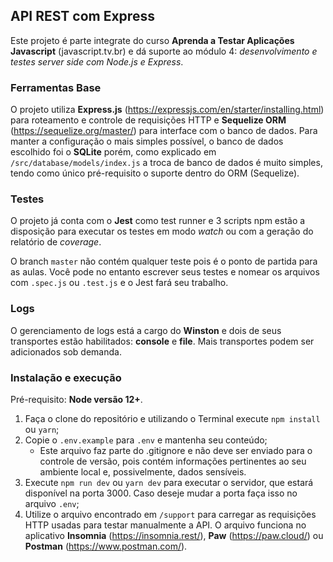 ## API REST com Express

Este projeto é parte integrate do curso **Aprenda a Testar Aplicações Javascript** (javascript.tv.br) e dá suporte ao módulo 4: _desenvolvimento e testes server side com Node.js e Express_.

### Ferramentas Base

O projeto utiliza **Express.js** (https://expressjs.com/en/starter/installing.html) para roteamento e controle de requisições HTTP e **Sequelize ORM** (https://sequelize.org/master/) para interface com o banco de dados. Para manter a configuração o mais simples possível, o banco de dados escolhido foi o **SQLite** porém, como explicado em `/src/database/models/index.js` a troca de banco de dados é muito simples, tendo como único pré-requisito o suporte dentro do ORM (Sequelize).

### Testes

O projeto já conta com o **Jest** como test runner e 3 scripts npm estão a disposição para executar os testes em modo _watch_ ou com a geração do relatório de _coverage_.

O branch `master` não contém qualquer teste pois é o ponto de partida para as aulas. Você pode no entanto escrever seus testes e nomear os arquivos com `.spec.js` ou `.test.js` e o Jest fará seu trabalho.

### Logs

O gerenciamento de logs está a cargo do **Winston** e dois de seus transportes estão habilitados: **console** e **file**. Mais transportes podem ser adicionados sob demanda.

### Instalação e execução

Pré-requisito: **Node versão 12+**.

1. Faça o clone do repositório e utilizando o Terminal execute `npm install` ou `yarn`;
2. Copie o `.env.example` para `.env` e mantenha seu conteúdo;
   - Este arquivo faz parte do .gitignore e não deve ser enviado para o controle de versão, pois contém informações pertinentes ao seu ambiente local e, possivelmente, dados sensíveis.
3. Execute `npm run dev` ou `yarn dev` para executar o servidor, que estará disponível na porta 3000. Caso deseje mudar a porta faça isso no arquivo `.env`;
4. Utilize o arquivo encontrado em `/support` para carregar as requisições HTTP usadas para testar manualmente a API. O arquivo funciona no aplicativo **Insomnia** (https://insomnia.rest/), **Paw** (https://paw.cloud/) ou **Postman** (https://www.postman.com/).
